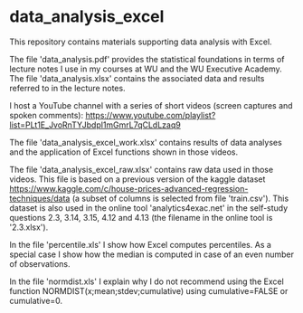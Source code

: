 # data_analysis_excel

This repository contains materials supporting data analysis with Excel. 

The file 'data_analysis.pdf' provides the statistical foundations in terms of lecture notes I use in my courses at WU and the WU Executive Academy. The file 'data_analysis.xlsx' contains the associated data and results referred to in the lecture notes.

I host a YouTube channel with a series of short videos (screen captures and spoken comments): https://www.youtube.com/playlist?list=PLt1E_JvoRnTYJbdpl1mGmrL7qCLdLzaq9 

The file 'data_analysis_excel_work.xlsx' contains results of data analyses and the application of Excel functions shown in those videos.

The file 'data_analysis_excel_raw.xlsx' contains raw data used in those videos. This file is based on a previous version of the kaggle dataset https://www.kaggle.com/c/house-prices-advanced-regression-techniques/data (a subset of columns is selected from file 'train.csv'). This dataset is also used in the online tool 'analytics4exac.net' in the self-study questions 2.3, 3.14, 3.15, 4.12 and 4.13 (the filename in the online tool is '2.3.xlsx').

In the file 'percentile.xls' I show how Excel computes percentiles. As a special case I show how the median is computed in case of an even number of observations.

In the file 'normdist.xls' I explain why I do not recommend using the Excel function NORMDIST(x;mean;stdev;cumulative) using cumulative=FALSE or cumulative=0. 
